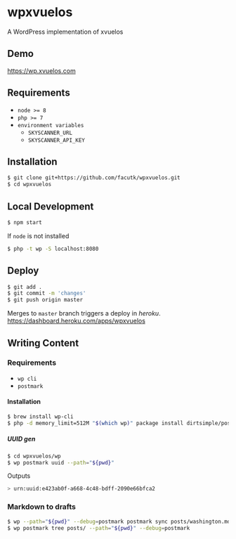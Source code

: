 # wpxvuelos

A WordPress implementation of xvuelos

## Demo

https://wp.xvuelos.com

## Requirements
- `node >= 8`
- `php >= 7`
- `environment variables`
  - `SKYSCANNER_URL`
  - `SKYSCANNER_API_KEY`

## Installation

```sh
$ git clone git+https://github.com/facutk/wpxvuelos.git
$ cd wpxvuelos
```

## Local Development

```sh
$ npm start
```

If `node` is not installed
```sh
$ php -t wp -S localhost:8080
```

## Deploy

```sh
$ git add .
$ git commit -m 'changes'
$ git push origin master
```

Merges to `master` branch triggers a deploy in *heroku*.
https://dashboard.heroku.com/apps/wpxvuelos

## Writing Content

### Requirements
- `wp cli`
- `postmark`

#### Installation

```sh
$ brew install wp-cli
$ php -d memory_limit=512M "$(which wp)" package install dirtsimple/postmark
```

##### UUID gen

```sh
$ cd wpxvuelos/wp
$ wp postmark uuid --path="${pwd}"
```

Outputs
```sh
> urn:uuid:e423ab0f-a668-4c48-bdff-2090e66bfca2
```

### Markdown to drafts

```sh
$ wp --path="${pwd}" --debug=postmark postmark sync posts/washington.md
$ wp postmark tree posts/ --path="${pwd}" --debug=postmark
```
